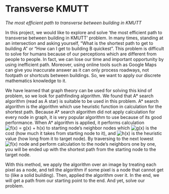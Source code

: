 # Transverse KMUTT
*The most efficient path to transverse between building in KMUTT*

In this project, we would like to explore and solve ‘the most efficient path to transverse between building in KMUTT’ problem. In many times, standing at an intersection and asking yourself, “What is the shortest path to get to building A” or “How can I get to building B quickest”. This problem is difficult to solve for humans because of our perceptions which are different from people to people. In fact, we can lose our time and important opportunity by using inefficient path. Moreover, using online tools such as Google Maps can give you inaccurate answer as it can only process roadways, not footpath or shortcuts between buildings. So, we want to apply our discrete mathematics knowledge to it.

We have learned that graph theory can be used for solving this kind of problem, so we look for pathfinding algorithm. We found that A* search algorithm (read as A star) is suitable to be used in this problem. A* search algorithm is the algorithm which use heuristic function in calculation for the shortest path. Because A* search algorithm did not apply calculation for every node in graph, it is very popular algorithm to use because of its good performance. When A* algorithm is applied, it performs calculation ![f(x) = g(x) + h(x)](https://latex.codecogs.com/png.latex?\bg_white&space;f(x)&space;=&space;g(x)&space;&plus;&space;h(x)) to starting node’s neighbor nodes which ![g(x)](https://latex.codecogs.com/png.latex?\bg_white&space;g(x)) is the cost (how much it takes from starting node to it), and ![h(x)](https://latex.codecogs.com/png.latex?\bg_white&space;h(x)) is the heuristic value (how long from it to target node). By traversing to the next lowest ![f(x)](https://latex.codecogs.com/png.latex?\bg_white&space;f(x)) node and perform calculation to the node’s neighbors one by one, you will be ended up with the shortest path from the starting node to the target node.

With this method, we apply the algorithm over an image by treating each pixel as a node, and tell the algorithm if some pixel is a node that cannot get to (like a solid building). Then, applied the algorithm over it. In the end, we will get a path from our starting point to the end. And yet, solve our problem.
